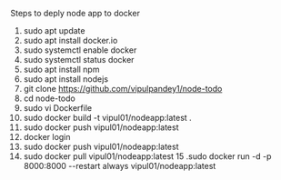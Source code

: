 Steps to deply node app to docker
1. sudo apt update
2. sudo apt install docker.io
3. sudo systemctl enable docker
4. sudo systemctl status docker
5. sudo apt install npm
6. sudo apt install nodejs
7. git clone https://github.com/vipulpandey1/node-todo
8. cd node-todo
9. sudo vi Dockerfile
10. sudo docker build -t vipul01/nodeapp:latest .
11. sudo docker push vipul01/nodeapp:latest
12. docker login
13. sudo docker push vipul01/nodeapp:latest
14. sudo docker pull vipul01/nodeapp:latest
15 .sudo docker run -d -p 8000:8000 --restart always vipul01/nodeapp:latest
